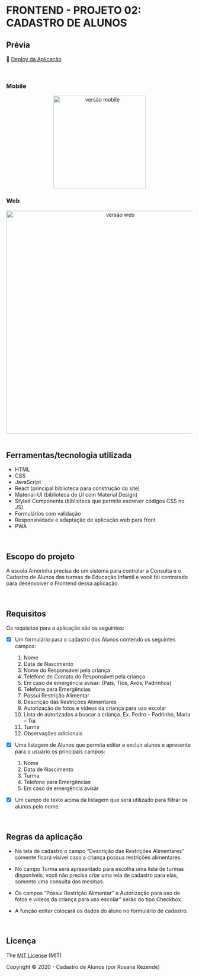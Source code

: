 # FRONTEND - PROJETO 02: CADASTRO DE ALUNOS

## Prévia

:dash: <a href="http://amorinha.surge.sh" target="_blank">Deploy da Aplicação</a>

<br>

### Mobile

<div align="center">
  <img  width='250' src='https://user-images.githubusercontent.com/45580434/102667440-28180880-4168-11eb-94bf-7113734cb41c.gif' alt="versão mobile">
</div>

### Web

<div align="center">
  <img  width='600' src='https://user-images.githubusercontent.com/45580434/102663628-fdc24d00-415f-11eb-93cd-c34084aec1e2.gif' alt="versão web">
</div>

<br>

## Ferramentas/tecnologia utilizada

- HTML
- CSS 
- JavaScript
- React (principal biblioteca para construção do site)
- Material-UI (biblioteca de UI com Material Design)
- Styled Components (biblioteca que permite escrever códigos CSS no JS)
- Formulários com validação
- Responsividade e adaptação de aplicação web para front
- PWA

<br>

## Escopo do projeto

A escola Amorinha precisa de um sistema para controlar a Consulta e o Cadastro de Alunos das turmas de Educação Infantil e você foi contratado para desenvolver o Frontend dessa aplicação.

<br>

## Requisitos

Os requisitos para a aplicação são os seguintes:

- [x] Um formulário para o cadastro dos Alunos contendo os seguintes campos:

  1. Nome
  2. Data de Nascimento
  3. Nome do Responsável pela criança
  4. Telefone de Contato do Responsável pela criança
  5. Em caso de emergência avisar: (Pais, Tios, Avós, Padrinhos)
  6. Telefone para Emergências
  7. Possui Restrição Alimentar
  8. Descrição das Restrições Alimentares
  9. Autorização de fotos e vídeos da criança para uso escolar
  10. Lista de autorizados a buscar a criança. Ex. Pedro – Padrinho, Maria – Tia
  11. Turma
  12. Observações adicionais


- [x] Uma listagem de Alunos que permita editar e excluir alunos e apresente para o usuário os principais campos:

  1. Nome
  2. Data de Nascimento
  3. Turma
  4. Telefone para Emergências
  5. Em caso de emergência avisar


- [x] Um campo de texto acima da listagem que será utilizado para filtrar os alunos pelo nome.

<br>

## Regras da aplicação

- Na tela de cadastro o campo “Descrição das Restrições Alimentares”  somente ficará visível caso a criança possua restrições alimentares.

- No campo Turma será apresentado para escolha uma lista de turmas disponíveis, você não precisa criar uma tela de cadastro para elas, somente uma consulta das mesmas.

- Os campos “Possui Restrição Alimentar” e Autorização para uso de fotos e vídeos da criança para uso escolar” serão do tipo Checkbox.

- A função editar colocará os dados do aluno no formulário de cadastro.

<br>

## Licença

The [MIT License]() (MIT)

Copyright :copyright: 2020 - Cadastro de Alunos (por Rosana Rezende)

<br>
